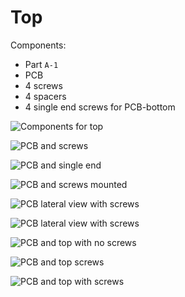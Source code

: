 # Top

Components:

- Part `A-1`
- PCB
- 4 screws
- 4 spacers
- 4 single end screws for PCB-bottom

![Components for top](images/top/top_components.jpg)

![PCB and screws](images/top/pcb_screws.jpg)

![PCB and single end](images/top/pcb_screws_1.jpg)

![PCB and screws mounted](images/top/pcb_end_screws.jpg)

![PCB lateral view with screws](images/top/pcb_front_screws.jpg)

![PCB lateral view with screws](images/top/top_screws_pcb_screws.jpg)

![PCB and top with no screws](images/top/pcb_top_no_screws.jpg)

![PCB and top screws](images/top/top_screws.jpg)

![PCB and top with screws](images/top/pcb_top.jpg)

<!--
![Board connection for Loading cells](images/top/loading_cell_PCB_components.JPG)

![Top view for loading cell board](images/top/loading_cell_PCB_top_view.JPG)

![Board connection for Loading cells](images/top/loading_cell_PCB_connection.JPG)

## Stepper

![Components for stepper](images/top/stepper_components.JPG)

![First connection for stepper A](images/top/stepper_connection_A.JPG)

![First connection for stepper B](images/top/stepper_connection_B.JPG)

![Connection for stepper in case](images/top/stepper_connection.JPG)

## Agitation

![Agitation for stepper](images/top/agitator.JPG)

![Agitation + stepper](images/top/agitator_and_stepper.JPG)

## Solder loading cells

![Soldering loading cells to PCB](images/top/loading_cell_PCB_soldering.JPG)

-->